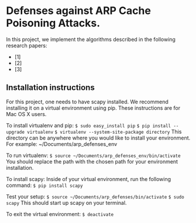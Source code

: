 # Defenses against ARP Cache Poisoning Attacks.
In this project, we implement the algorithms described in the following research papers:
* [1]
* [2]
* [3]

## Installation instructions
For this project, one needs to have scapy installed. We recommend installing it on a virtual environment using pip. These instructions are for Mac OS X users.

To install virtualenv and pip:
`$ sudo easy_install pip`
`$ pip install --upgrade virtualenv`
`$ virtualenv --system-site-package directory`
This directory can be anywhere where you would like to install your environment. For example: ~/Documents/arp_defenses_env

To run virtualenv:
`$ source ~/Documents/arp_defenses_env/bin/activate`
You should replace the path with the chosen path for your environment installation.

To install scapy:
Inside of your virtual environment, run the following command:
`$ pip install scapy`

Test your setup:
`$ source ~/Documents/arp_defenses/bin/activate`
`$ sudo scapy`
This should start up scapy on your terminal.

To exit the virtual environment:
`$ deactivate`
